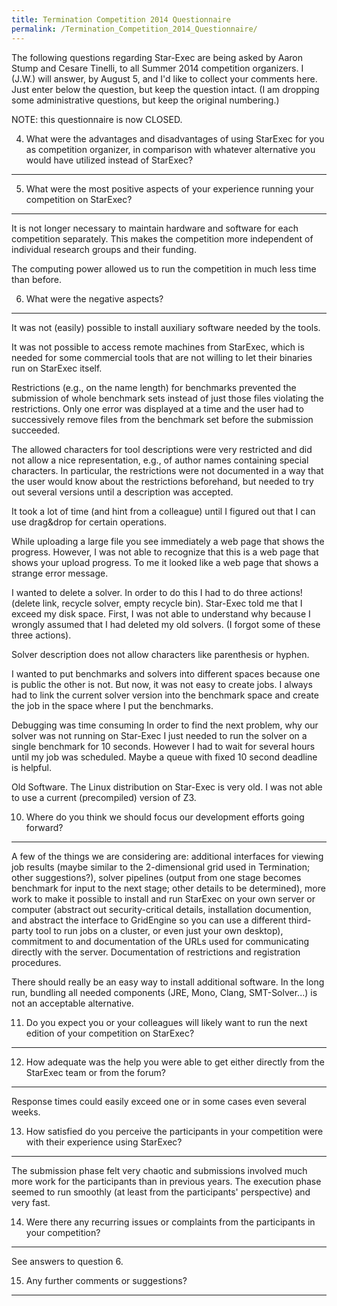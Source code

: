 ```yaml
---
title: Termination Competition 2014 Questionnaire
permalink: /Termination_Competition_2014_Questionnaire/
---
```


The following questions regarding Star-Exec are being asked by Aaron Stump and Cesare Tinelli, to all Summer 2014 competition organizers. I (J.W.) will answer, by August 5, and I'd like to collect your comments here. Just enter below the question, but keep the question intact. (I am dropping some administrative questions, but keep the original numbering.)

NOTE: this questionnaire is now CLOSED.

4. What were the advantages and disadvantages of using StarExec for you as competition organizer, in comparison with whatever alternative you would have utilized instead of StarExec?
--------------------------------------------------------------------------------------------------------------------------------------------------------------------------------------

5. What were the most positive aspects of your experience running your competition on StarExec?
-----------------------------------------------------------------------------------------------

It is not longer necessary to maintain hardware and software for each competition separately. This makes the competition more independent of individual research groups and their funding.

The computing power allowed us to run the competition in much less time than before.

6. What were the negative aspects?
----------------------------------

It was not (easily) possible to install auxiliary software needed by the tools.

It was not possible to access remote machines from StarExec, which is needed for some commercial tools that are not willing to let their binaries run on StarExec itself.

Restrictions (e.g., on the name length) for benchmarks prevented the submission of whole benchmark sets instead of just those files violating the restrictions. Only one error was displayed at a time and the user had to successively remove files from the benchmark set before the submission succeeded.

The allowed characters for tool descriptions were very restricted and did not allow a nice representation, e.g., of author names containing special characters. In particular, the restrictions were not documented in a way that the user would know about the restrictions beforehand, but needed to try out several versions until a description was accepted.

It took a lot of time (and hint from a colleague) until I figured out that I can use drag&drop for certain operations.

While uploading a large file you see immediately a web page that shows the progress. However, I was not able to recognize that this is a web page that shows your upload progress. To me it looked like a web page that shows a strange error message.

I wanted to delete a solver. In order to do this I had to do three actions! (delete link, recycle solver, empty recycle bin). Star-Exec told me that I exceed my disk space. First, I was not able to understand why because I wrongly assumed that I had deleted my old solvers. (I forgot some of these three actions).

Solver description does not allow characters like parenthesis or hyphen.

I wanted to put benchmarks and solvers into different spaces because one is public the other is not. But now, it was not easy to create jobs. I always had to link the current solver version into the benchmark space and create the job in the space where I put the benchmarks.

Debugging was time consuming In order to find the next problem, why our solver was not running on Star-Exec I just needed to run the solver on a single benchmark for 10 seconds. However I had to wait for several hours until my job was scheduled. Maybe a queue with fixed 10 second deadline is helpful.

Old Software. The Linux distribution on Star-Exec is very old. I was not able to use a current (precompiled) version of Z3.

10. Where do you think we should focus our development efforts going forward?
-----------------------------------------------------------------------------

A few of the things we are considering are: additional interfaces for viewing job results (maybe similar to the 2-dimensional grid used in Termination; other suggestions?), solver pipelines (output from one stage becomes benchmark for input to the next stage; other details to be determined), more work to make it possible to install and run StarExec on your own server or computer (abstract out security-critical details, installation documention, and abstract the interface to GridEngine so you can use a different third-party tool to run jobs on a cluster, or even just your own desktop), commitment to and documentation of the URLs used for communicating directly with the server. Documentation of restrictions and registration procedures.

There should really be an easy way to install additional software. In the long run, bundling all needed components (JRE, Mono, Clang, SMT-Solver...) is not an acceptable alternative.

11. Do you expect you or your colleagues will likely want to run the next edition of your competition on StarExec?
------------------------------------------------------------------------------------------------------------------

12. How adequate was the help you were able to get either directly from the StarExec team or from the forum?
------------------------------------------------------------------------------------------------------------

Response times could easily exceed one or in some cases even several weeks.

13. How satisfied do you perceive the participants in your competition were with their experience using StarExec?
-----------------------------------------------------------------------------------------------------------------

The submission phase felt very chaotic and submissions involved much more work for the participants than in previous years. The execution phase seemed to run smoothly (at least from the participants' perspective) and very fast.

14. Were there any recurring issues or complaints from the participants in your competition?
--------------------------------------------------------------------------------------------

See answers to question 6.

15. Any further comments or suggestions?
----------------------------------------